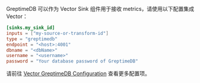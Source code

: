 
GreptimeDB 可以作为 Vector Sink 组件用于接收 metrics，请使用以下配置集成 Vector：

```toml
[sinks.my_sink_id]
inputs = ["my-source-or-transform-id"]
type = "greptimedb"
endpoint = "<host>:4001"
dbname = "<dbName>"
username = "<username>"
password = "Your database password of GreptimeDB"
```

请前往 [Vector GreptimeDB Configuration](https://vector.dev/docs/reference/sinks/greptimedb/) 查看更多配置项。
